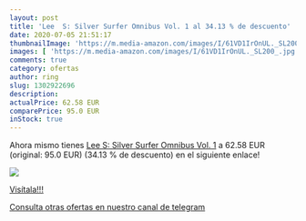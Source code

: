 ```yaml
---
layout: post
title: 'Lee  S: Silver Surfer Omnibus Vol. 1 al 34.13 % de descuento'
date: 2020-07-05 21:51:17
thumbnailImage: 'https://m.media-amazon.com/images/I/61VD1IrOnUL._SL200_.jpg'
images: [ 'https://m.media-amazon.com/images/I/61VD1IrOnUL._SL200_.jpg' ]
comments: true
category: ofertas
author: ring
slug: 1302922696
description:
actualPrice: 62.58 EUR
comparePrice: 95.0 EUR
inStock: true
---
```


Ahora mismo tienes [Lee  S: Silver Surfer Omnibus Vol. 1](https://www.amazon.com/dp/1302922696/?tag=redken08-20) a 62.58 EUR (original: 95.0 EUR) (34.13 %  de descuento) en el siguiente enlace!

[![](https://m.media-amazon.com/images/I/61VD1IrOnUL._SL200_.jpg)](https://www.amazon.com/dp/1302922696/?tag=redken08-20)

[Visítala!!!](https://www.amazon.com/dp/1302922696/?tag=redken08-20)

[Consulta otras ofertas en nuestro canal de telegram](https://t.me/s/ofertas25)
